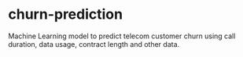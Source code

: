 # churn-prediction
Machine Learning model to predict telecom customer churn using call duration, data usage, contract length and other data.
